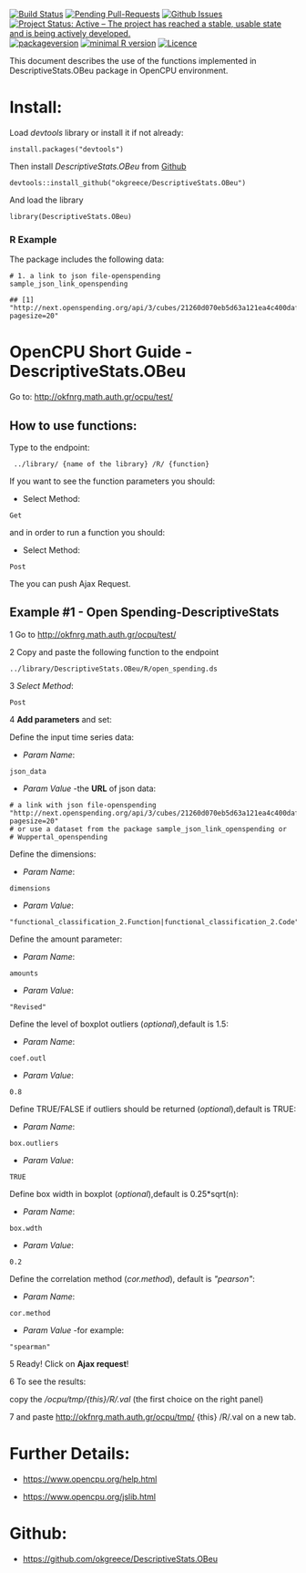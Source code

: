 [![Build
Status](https://travis-ci.org/okgreece/DescriptiveStats.OBeu.svg?branch=master)](https://travis-ci.org/okgreece/DescriptiveStats.OBeu)
[![Pending
Pull-Requests](http://githubbadges.herokuapp.com/okgreece/DescriptiveStats.OBeu/pulls.svg)](https://github.com/okgreece/DescriptiveStats.OBeu/pulls)
[![Github
Issues](http://githubbadges.herokuapp.com/okgreece/DescriptiveStats.OBeu/issues.svg)](https://github.com/okgreece/DescriptiveStats.OBeu/issues)
[![Project Status: Active – The project has reached a stable, usable
state and is being actively
developed.](http://www.repostatus.org/badges/latest/active.svg)](http://www.repostatus.org/#active)
[![packageversion](https://img.shields.io/badge/Package%20version-1.2.0-orange.svg?style=flat-square)](commits/master)
[![minimal R
version](https://img.shields.io/badge/R%3E%3D-3.1-6666ff.svg)](https://cran.r-project.org/)
[![Licence](https://img.shields.io/badge/licence-GPL--2-blue.svg)](https://www.gnu.org/licenses/old-licenses/gpl-2.0.html)

This document describes the use of the functions implemented in
DescriptiveStats.OBeu package in OpenCPU environment.

Install:
========

Load *devtools* library or install it if not already:

    install.packages("devtools")

Then install *DescriptiveStats.OBeu* from
[Github](https://github.com/okgreece/DescriptiveStats.OBeu)

    devtools::install_github("okgreece/DescriptiveStats.OBeu")

And load the library

    library(DescriptiveStats.OBeu)

### R Example

The package includes the following data:

    # 1. a link to json file-openspending
    sample_json_link_openspending

    ## [1] "http://next.openspending.org/api/3/cubes/21260d070eb5d63a121ea4c400dafbbb:apbn_fungsi_2016/facts?pagesize=20"

OpenCPU Short Guide - DescriptiveStats.OBeu
===========================================

Go to: <http://okfnrg.math.auth.gr/ocpu/test/>

How to use functions:
---------------------

Type to the endpoint:

     ../library/ {name of the library} /R/ {function}

If you want to see the function parameters you should:

-   Select Method:

<!-- -->

    Get

and in order to run a function you should:

-   Select Method:

<!-- -->

    Post

The you can push Ajax Request.

Example \#1 - Open Spending-DescriptiveStats
--------------------------------------------

1 Go to <http://okfnrg.math.auth.gr/ocpu/test/>

2 Copy and paste the following function to the endpoint

    ../library/DescriptiveStats.OBeu/R/open_spending.ds

3 *Select Method*:

    Post

4 **Add parameters** and set:

Define the input time series data:

-   *Param Name*:

<!-- -->

    json_data

-   *Param Value* -the **URL** of json data:

<!-- -->

    # a link with json file-openspending
    "http://next.openspending.org/api/3/cubes/21260d070eb5d63a121ea4c400dafbbb:apbn_fungsi_2016/facts?pagesize=20" 
    # or use a dataset from the package sample_json_link_openspending or 
    # Wuppertal_openspending

Define the dimensions:

-   *Param Name*:

<!-- -->

    dimensions

-   *Param Value*:

<!-- -->

    "functional_classification_2.Function|functional_classification_2.Code"

Define the amount parameter:

-   *Param Name*:

<!-- -->

    amounts 

-   *Param Value*:

<!-- -->

    "Revised"

Define the level of boxplot outliers (*optional*),default is 1.5:

-   *Param Name*:

<!-- -->

    coef.outl

-   *Param Value*:

<!-- -->

    0.8

Define TRUE/FALSE if outliers should be returned (*optional*),default is
TRUE:

-   *Param Name*:

<!-- -->

    box.outliers

-   *Param Value*:

<!-- -->

    TRUE

Define box width in boxplot (*optional*),default is 0.25\*sqrt(n):

-   *Param Name*:

<!-- -->

    box.wdth

-   *Param Value*:

<!-- -->

    0.2

Define the correlation method (*cor.method*), default is *"pearson"*:

-   *Param Name*:

<!-- -->

    cor.method

-   *Param Value* -for example:

<!-- -->

    "spearman" 

5 Ready! Click on **Ajax request**!

6 To see the results:

copy the */ocpu/tmp/{this}/R/.val* (the first choice on the right panel)

7 and paste <http://okfnrg.math.auth.gr/ocpu/tmp/> {this} /R/.val on a
new tab.

Further Details:
================

-   <https://www.opencpu.org/help.html>

-   <https://www.opencpu.org/jslib.html>

Github:
=======

-   <https://github.com/okgreece/DescriptiveStats.OBeu>
